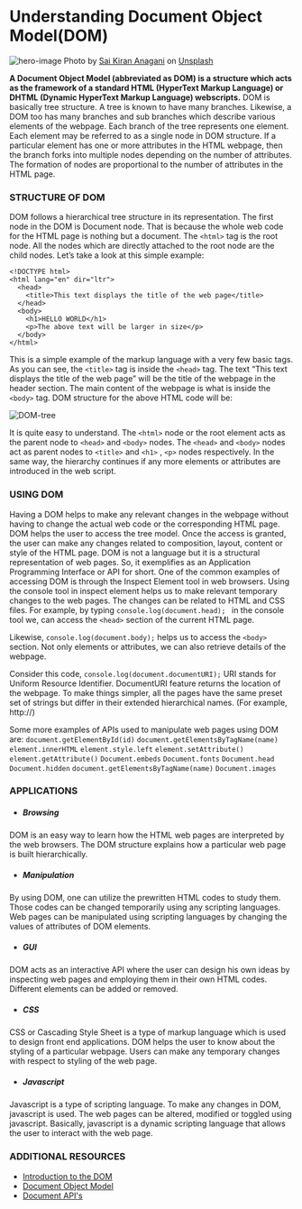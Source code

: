 # Understanding Document Object Model(DOM)
![hero-image](/engineering-education/document-object-model/hero.jpg)
Photo by [Sai Kiran Anagani](https://unsplash.com/@_imkiran?utm_source=unsplash&amp;utm_medium=referral&amp;utm_content=creditCopyText) on [Unsplash](https://unsplash.com/s/photos/coding-flowchart?utm_source=unsplash&amp;utm_medium=referral&amp;utm_content=creditCopyText)


**A Document Object Model (abbreviated as DOM) is a structure which acts as the framework of a standard HTML (HyperText Markup Language) or DHTML (Dynamic HyperText Markup Language) webscripts.** DOM is basically tree structure. A tree is known to have many branches. Likewise, a DOM too has many branches and sub branches which describe various elements of the webpage. Each branch of the tree represents one element. Each element may be referred to as a single node in DOM structure. If a particular element has one or more attributes in the HTML webpage, then the branch forks into multiple nodes depending on the number of attributes. The formation of nodes are proportional to the number of attributes in the HTML page.


### STRUCTURE OF DOM
DOM follows a hierarchical tree structure in its representation. The first node in the DOM is Document node. That is because the whole web code for the HTML page is nothing but a document. The `<html>` tag is the root node. All the nodes which are directly attached to the root node are the child nodes.
Let’s take a look at this simple example:
```
<!DOCTYPE html>
<html lang="en" dir="ltr">
  <head>
    <title>This text displays the title of the web page</title>
  </head>
  <body>
    <h1>HELLO WORLD</h1>
    <p>The above text will be larger in size</p>
  </body>
</html>
```

This is a simple example of the markup language with a very few basic tags. As you can see, the `<title>` tag is inside the `<head>` tag. The text “This text displays the title of the web page” will be the title of the webpage in the header section. The main content of the webpage is what is inside the `<body>` tag. DOM structure for the above HTML code will be:

![DOM-tree](/engineering-education/document-object-model/DOM1.jpg)

It is quite easy to understand. The `<html>` node or the root element acts as the parent node to `<head>` and `<body>` nodes. The `<head>` and `<body>` nodes act as parent nodes to `<title>` and `<h1>` , `<p>` nodes respectively. In the same way, the hierarchy continues if any more elements or attributes are introduced in the web script.


### USING DOM
Having a DOM helps to make any relevant changes in the webpage without having to change the actual web code or the corresponding HTML page. DOM helps the user to access the tree model. Once the access is granted, the user can make any changes related to composition, layout, content or style of the HTML page. DOM is not a language but it is a structural representation of web pages. So, it exemplifies as an Application Programming Interface or API for short. One of the common examples of accessing DOM is through the Inspect Element tool in web browsers. Using the console tool in inspect element helps us to make relevant temporary changes to the web pages. The changes can be related to HTML and CSS files. For example, by typing
`console.log(document.head); `
in the console tool we, can access the `<head>` section of the current HTML page.

Likewise,
`console.log(document.body);`
helps us to access the `<body>` section. Not only elements or attributes, we can also retrieve details of the webpage.

Consider this code,
`console.log(document.documentURI);`
URI stands for Uniform Resource Identifier. DocumentURI feature returns the location of the webpage. To make things simpler, all the pages have the same preset set of strings but differ in their extended hierarchical names. (For example, http://)

Some more examples of APIs used to manipulate web pages using DOM are:
`document.getElementById(id)`
`document.getElementsByTagName(name)`
`element.innerHTML`
`element.style.left`
`element.setAttribute()`
`element.getAttribute()`
`Document.embeds`
`Document.fonts`
`Document.head`
`Document.hidden`
`document.getElementsByTagName(name)`
`Document.images`

### APPLICATIONS

- ##### Browsing
DOM is an easy way to learn how the HTML web pages are interpreted by the web browsers. The DOM structure explains how a particular web page is built hierarchically.

- ##### Manipulation
By using DOM, one can utilize the prewritten HTML codes to study them. Those codes can be changed temporarily using any scripting languages. Web pages can be manipulated using scripting languages by changing the values of attributes of DOM elements.

- ##### GUI
DOM acts as an interactive API where the user can design his own ideas by inspecting web pages and employing them in their own HTML codes. Different elements can be added or removed.

- ##### CSS
CSS or Cascading Style Sheet is a type of markup language which is used to design front end applications. DOM helps the user to know about the styling of a particular webpage. Users can make any temporary changes with respect to styling of the web page.

- ##### Javascript
Javascript is a type of scripting language. To make any changes in DOM, javascript is used. The web pages can be altered, modified or toggled using javascript. Basically, javascript is a dynamic scripting language that allows the user to interact with the web page.

### ADDITIONAL RESOURCES
- [Introduction to the DOM](https://developer.mozilla.org/en-US/docs/Web/API/Document_Object_Model/Introduction)
- [Document Object Model](https://en.wikipedia.org/wiki/Document_Object_Model)
- [Document API's](https://developer.mozilla.org/en-US/docs/Web/API/Document)

